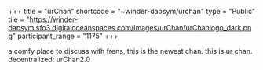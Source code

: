 +++
title = "urChan"
shortcode = "~winder-dapsym/urchan"
type = "Public"
tile = "https://winder-dapsym.sfo3.digitaloceanspaces.com/Images/urChan/urChanlogo_dark.png"
participant_range = "1175"
+++

a comfy place to discuss with frens, this is the newest chan. this is ur chan. decentralized: urChan2.0
